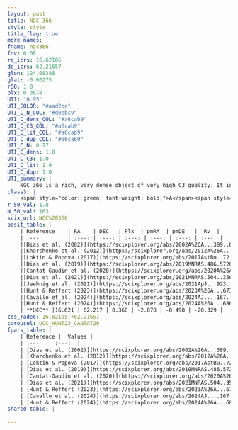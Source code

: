 ```yaml
---
layout: post
title: NGC 366
style: style
title_flag: true
more_names: 
fname: ngc366
fov: 0.06
ra_icrs: 16.62105
de_icrs: 62.21657
glon: 124.68388
glat: -0.60275
r50: 1.8
plx: 0.3678
UTI: "0.95"
UTI_COLOR: "#aad2bd"
UTI_C_N_COL: "#d0ebc9"
UTI_C_dens_COL: "#a6cab9"
UTI_C_C3_COL: "#a6cab9"
UTI_C_lit_COL: "#a6cab9"
UTI_C_dup_COL: "#a6cab9"
UTI_C_N: 0.77
UTI_C_dens: 1.0
UTI_C_C3: 1.0
UTI_C_lit: 1.0
UTI_C_dup: 1.0
UTI_summary: |
    NGC 366 is a rich, very dense object of very high C3 quality. It is very well-studied in the literature.
class3: |
    <span style="color: green; font-weight: bold;">A</span><span style="color: green; font-weight: bold;">A</span>
r_50_val: 1.8
N_50_val: 163
scix_url: NGC%20366
posit_table: |
    | Reference    | RA    | DEC   | Plx  | pmRA  | pmDE   |  Rv  |
    | :---         | :---: | :---: | :---: | :---: | :---: | :---: |
    |[Dias et al. (2002)](https://scixplorer.org/abs/2002A%26A...389..871D) | 16.608 | 62.23 | -- | -5.34 | 4.1 | -- |
    |[Kharchenko et al. (2012)](https://scixplorer.org/abs/2012A%26A...543A.156K) | 16.635 | 62.224 | -- | -0.48 | -2.08 | -- |
    |[Loktin & Popova (2017)](https://scixplorer.org/abs/2017AstBu..72..257L) | 16.605 | 62.23 | -- | -0.342 | -2.376 | -- |
    |[Dias et al. (2019)](https://scixplorer.org/abs/2019MNRAS.486.5726D) | 16.608 | 62.23 | 0.328 | -2.06 | -0.414 | 83.14 |
    |[Cantat-Gaudin et al. (2020)](https://scixplorer.org/abs/2020A%26A...640A...1C) | 16.624 | 62.219 | 0.355 | -2.071 | -0.425 | -- |
    |[Dias et al. (2021)](https://scixplorer.org/abs/2021MNRAS.504..356D) | 16.619 | 62.218 | 0.342 | -2.086 | -0.431 | -- |
    |[Jaehnig et al. (2021)](https://scixplorer.org/abs/2021ApJ...923..129J) | 16.62 | 62.218 | 0.391 | -2.067 | -0.414 | -- |
    |[Hunt & Reffert (2023)](https://scixplorer.org/abs/2023A%26A...673A.114H) | 16.628 | 62.218 | 0.368 | -2.086 | -0.514 | -25.584 |
    |[Cavallo et al. (2024)](https://scixplorer.org/abs/2024AJ....167...12C) | 16.614 | 62.212 | 0.369 | -- | -- | -- |
    |[Hunt & Reffert (2024)](https://scixplorer.org/abs/2024A%26A...686A..42H) | 16.628 | 62.218 | 0.368 | -2.086 | -0.514 | -25.584 |
    | **UCC** |16.621 | 62.217 | 0.368 | -2.078 | -0.498 | -20.329 | 
cds_radec: 16.62105,+62.21657
carousel: UCC_HUNT23_CANTAT20
fpars_table: |
    | Reference |  Values |
    | :---  |  :---:  |
    | [Dias et al. (2002)](https://scixplorer.org/abs/2002A%26A...389..871D) | `E(B-V)=1.256, Dist=1785.0, Age=7.41` |
    | [Kharchenko et al. (2012)](https://scixplorer.org/abs/2012A%26A...543A.156K) | `e_bv=0.999, distance=2200, log_age=7.9` |
    | [Loktin & Popova (2017)](https://scixplorer.org/abs/2017AstBu..72..257L) | `E(B-V)=1.243, Dmod=11.246, logt=7.431` |
    | [Dias et al. (2019)](https://scixplorer.org/abs/2019MNRAS.486.5726D) | `E(B-V)=0.94, Dist=2667, logAge=7.302, Z=0.003` |
    | [Cantat-Gaudin et al. (2020)](https://scixplorer.org/abs/2020A%26A...640A...1C) | `AVNN=3.1, DMNN=12.14, AgeNN=7.41` |
    | [Dias et al. (2021)](https://scixplorer.org/abs/2021MNRAS.504..356D) | `Av=3.253, Dist=2611, logage=7.148, [Fe/H]=-0.03` |
    | [Hunt & Reffert (2023)](https://scixplorer.org/abs/2023A%26A...673A.114H) | `AV50=3.376, diffAV50=2.66, MOD50=12.043, logAge50=7.371` |
    | [Cavallo et al. (2024)](https://scixplorer.org/abs/2024AJ....167...12C) | `AV50=3.34, dMod50=12.7, logAge50=7.62, [Fe/H]50=0.89` |
    | [Hunt & Reffert (2024)](https://scixplorer.org/abs/2024A%26A...686A..42H) | `MassJ=1635.00` |
shared_table: |
    
---
```

